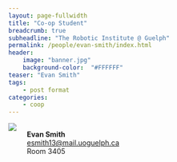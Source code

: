 ```yaml
---
layout: page-fullwidth
title: "Co-op Student"
breadcrumb: true
subheadline: "The Robotic Institute @ Guelph"
permalink: /people/evan-smith/index.html
header:
    image: "banner.jpg"
    background-color:  "#FFFFFF"
teaser: "Evan Smith"
tags:
    - post format
categories:
    - coop
---
```


<div class="small-6 columns">
  <a href="{{site.baseurl}}/people/evan-smith/index.html"><img src="{{site.baseurl}}/images/missing_image.jpg" /></a>
  <p><strong>Evan Smith</strong><br />
<a href="mailto:esmith13@mail.uoguelph.ca ">esmith13@mail.uoguelph.ca </a> <br />
Room 3405</p>
 </div>
